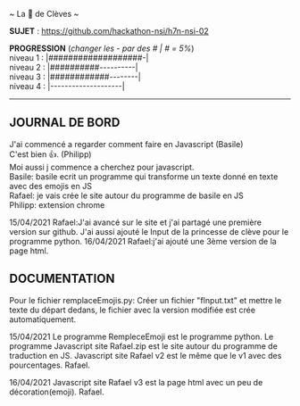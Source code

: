 ~ La 👸 de Clèves ~

**SUJET** : https://github.com/hackathon-nsi/h7n-nsi-02

**PROGRESSION** (*changer les - par des # | # = 5%*)<br />
niveau 1 : |###################-|<br />
niveau 2 : |##########----------|<br />
niveau 3 : |############--------|<br />
niveau 4 : |--------------------|<br />

<hr />
<!-- ne pas effacer les lignes ci-dessus et mettre à jour la progression régulièrement -->

## JOURNAL DE BORD
J'ai commencé a regarder comment faire en Javascript (Basile)<br />
C'est bien 👍. (Philipp)<br />
Moi aussi j commence a cherchez pour javascript.<br />
Basile: basile ecrit un programme qui transforme un texte donné en texte avec des emojis en JS<br />
Rafael: je vais crée le site autour du programme de basile en JS<br />
Philipp: extension chrome<br />


15/04/2021
Rafael:J'ai avancé sur le site et j'ai partagé une première version sur github.
       J'ai aussi ajouté le Input de la princesse de clève pour le programme python. 
16/04/2021
Rafael:j'ai ajouté une 3ème version de la page html.
## DOCUMENTATION
Pour le fichier remplaceEmojis.py: Créer un fichier "fInput.txt" et mettre le texte du départ dedans, le fichier avec la version modifiée est crée automatiquement.<br />

15/04/2021
Le programme RempleceEmoji est le programme python.
Le programme Javascript site Rafael.zip est le site autour du programme de traduction en JS.
Javascript site Rafael v2 est le même que le v1 avec des pourcentages.
Rafael.

16/04/2021
Javascript site Rafael v3 est la page html avec un peu de décoration(emoji).
Rafael.


